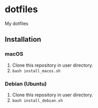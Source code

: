 # dotfiles
My dotfiles

## Installation
### macOS
1. Clone this repository in user directory.
2. `bash install_macos.sh`

### Debian (Ubuntu)
1. Clone this repository in user directory.
2. `bash install_debian.sh`
